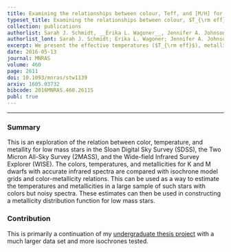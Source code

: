 ```yaml
---
title: Examining the relationships between colour, Teff, and [M/H] for APOGEE K and M dwarfs
typeset_title: Examining the relationships between colour, $T_{\rm eff}$, and [M/H] for APOGGE K and M dwarfs
collection: publications
authorlist: Sarah J. Schmidt, __Erika L. Wagoner__, Jennifer A. Johnson, _et al_
authorlist_lont: Sarah J. Schmidt; Erika L. Wagoner; Jennifer A. Johnson; James R. A. Davenport; Keivan G. Stassun; Diogo Souto; Jian Ge
excerpt: We present the effective temperatures ($T_{\rm eff}$), metallicities, and colours in SDSS, 2MASS, and WISE filters, of a sample of 3834 late-K and early-M dwarfs selected from the Sloan Digital Sky Survey APOGEE spectroscopic survey ASPCAP catalog. We confirm that ASPCAP $T_{\rm eff}$ values between 3550 K$<T_{\rm eff}<$4200 K are accurate to $\sim$100 K compared to interferometric $T_{\rm eff}$ values. In that same $T_{\rm eff}$ range, ASPCAP metallicities are accurate to 0.18 dex between $-1.0<$[M/H]$<0.2$. For these cool dwarfs, nearly every colour is sensitive to both $T_{\rm eff}$ and metallicity. Notably, we find that $g-r$ is not a good indicator of metallicity for near-solar metallicity early-M dwarfs. We confirm that $J-K_S$ colour is strongly dependent on metallicity, and find that $W1-W2$ colour is a promising metallicity indicator. Comparison of the late-K and early-M dwarf colours, metallicities, and $T_{\rm eff}$ to those from three different model grids shows reasonable agreement in $r-z$ and $J-K_S$ colours, but poor agreement in $u-g$, $g-r$, and $W1-W2$. Comparison of the metallicities of the KM dwarf sample to those from previous colour-metallicity relations reveals a lack of consensus in photometric metallicity indicators for late-K and early-M dwarfs. We also present empirical relations for $T_{\rm eff}$ as a function of $r-z$ colour combined with either [M/H] or $W1-W2$ colour, and for [M/H] as a function of $r-z$ and $W1-W2$ colour. These relations yield $T_{\rm eff}$ to $\sim$100 K and [M/H] to $\sim$0.18 dex precision with colours alone, for $T_{\rm eff}$ in the range of 3550--4200 K and [M/H] in the range of $-$0.5--0.2.
date: 2016-05-13
journal: MNRAS
volume: 460
page: 2611
doi: 10.1093/mnras/stw1139
arxiv: 1605.03732
bibcode: 2016MNRAS.460.2611S
publ: true
---
```


*****

### Summary
This is an exploration of the relation between color, temperature, and metallity for low mass stars in the Sloan Digital Sky Survey (SDSS), the Two Micron All-Sky Survey (2MASS), and the Wide-field Infrared Survey Explorer (WISE). The colors, temperatures, and metallicities for K and M dwarfs with accurate infrared spectra are compared with isochrone model grids and color-metallicity relations. This can be used as a way to estimate the temperatures and metallicities in a large sample of such stars with colors but noisy spectra. These estimates can then be used in constructing a metallicity distribution function for low mass stars.

### Contribution
This is primarily a continuation of my [undergraduate thesis project](wagoner_2014) with a much larger data set and more isochrones tested.
